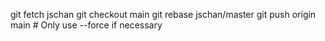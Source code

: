 git fetch jschan
git checkout main
git rebase jschan/master
git push origin main # Only use --force if necessary
